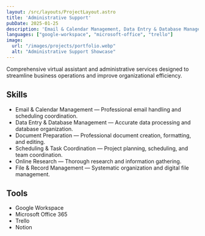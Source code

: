 ```yaml
---
layout: /src/layouts/ProjectLayout.astro
title: 'Administrative Support'
pubDate: 2025-01-25
description: 'Email & Calendar Management, Data Entry & Database Management, Document Preparation, Scheduling & Task Coordination, Online Research, File & Record Management'
languages: ["google-workspace", "microsoft-office", "trello"]
image:
  url: "/images/projects/portfolio.webp"
  alt: "Administrative Support Showcase"
--- 
```


Comprehensive virtual assistant and administrative services designed to streamline business operations and improve organizational efficiency.

## Skills

- Email & Calendar Management — Professional email handling and scheduling coordination.
- Data Entry & Database Management — Accurate data processing and database organization.
- Document Preparation — Professional document creation, formatting, and editing.
- Scheduling & Task Coordination — Project planning, scheduling, and team coordination.
- Online Research — Thorough research and information gathering.
- File & Record Management — Systematic organization and digital file management.

## Tools

- Google Workspace
- Microsoft Office 365
- Trello
- Notion
